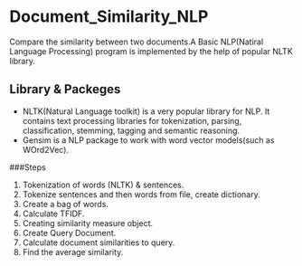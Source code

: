 # Document_Similarity_NLP
Compare the similarity between two documents.A Basic NLP(Natiral Language Processing) program is implemented by the help of popular NLTK library.

## Library & Packeges
- NLTK(Natural Language toolkit) is a very popular library for NLP. It contains text processing libraries for tokenization, parsing, classification, stemming, tagging and semantic reasoning.
- Gensim is a NLP package to work with word vector models(such as WOrd2Vec). 

###Steps 
1) Tokenization of words (NLTK) & sentences.
2) Tokenize sentences and then words from file, create dictionary.
3) Create a bag of words.
4) Calculate TFIDF.
5) Creating similarity measure object.
6) Create Query Document.
7) Calculate document similarities to query.
8) Find the average similarity.


